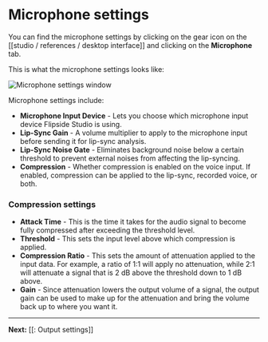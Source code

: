 # Microphone settings

You can find the microphone settings by clicking on the gear icon on the [[studio / references / desktop interface]] and clicking on the **Microphone** tab.

This is what the microphone settings looks like:

![Microphone settings window](https://www.flipsidexr.com/files/docs/2023.1/desktop-interface_microphone-settings.png)

Microphone settings include:

* **Microphone Input Device** - Lets you choose which microphone input device Flipside Studio is using.
* **Lip-Sync Gain** - A volume multiplier to apply to the microphone input before sending it for lip-sync analysis.
* **Lip-Sync Noise Gate** - Eliminates background noise below a certain threshold to prevent external noises from affecting the lip-syncing.
* **Compression** - Whether compression is enabled on the voice input. If enabled, compression can be applied to the lip-sync, recorded voice, or both.

### Compression settings

* **Attack Time** - This is the time it takes for the audio signal to become fully compressed after exceeding the threshold level.
* **Threshold** - This sets the input level above which compression is applied.
* **Compression Ratio** - This sets the amount of attenuation applied to the input data. For example, a ratio of 1:1 will apply no attenuation, while 2:1 will attenuate a signal that is 2 dB above the threshold down to 1 dB above.
* **Gain** - Since attenuation lowers the output volume of a signal, the output gain can be used to make up for the attenuation and bring the volume back up to where you want it.

---

**Next:** [[: Output settings]]

